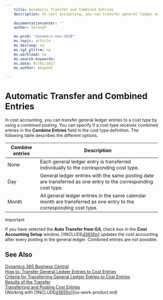 ```yaml
---
    title: Automatic Transfer and Combined Entries 
    description: In cost accounting, you can transfer general ledger entries to a cost type by using a combined posting. You can specify if a cost type receives combined entries in the **Combine Entries** field in the cost type definition. The following table describes the different options.
    
    documentationcenter: ''
    author: SorenGP

    ms.prod: "dynamics-nav-2018"
    ms.topic: article
    ms.devlang: na
    ms.tgt_pltfrm: na
    ms.workload: na
    ms.search.keywords:
    ms.date: 07/01/2017
    ms.author: edupont

---
```

# Automatic Transfer and Combined Entries
In cost accounting, you can transfer general ledger entries to a cost type by using a combined posting. You can specify if a cost type receives combined entries in the **Combine Entries** field in the cost type definition. The following table describes the different options.  

|Combine entries|Description|  
|---------------------|-----------------|  
|None|Each general ledger entry is transferred individually to the corresponding cost type.|  
|Day|General ledger entries with the same posting date are transferred as one entry to the corresponding cost type.|  
|Month|All general ledger entries in the same calendar month are transferred as one entry to the corresponding cost type.|  

> [!IMPORTANT]  
>  If you have selected the **Auto Transfer from G/L** check box in the **Cost Accounting Setup** window, [!INCLUDE[d365fin](includes/d365fin_md.md)] updates the cost accounting after every posting in the general ledger. Combined entries are not possible.  

## See Also
[Dynamics 365 Business Central](/dynamics365/business-central/)  
[How to: Transfer General Ledger Entries to Cost Entries](finance-how-to-transfer-general-ledger-entries-to-cost-entries.md)   
 [Criteria for Transferring General Ledger Entries to Cost Entries](finance-criteria-for-transferring-general-ledger-entries-to-cost-entries.md)   
 [Results of the Transfer](finance-results-of-the-transfer.md)   
 [Transferring and Posting Cost Entries](finance-transfer-and-post-cost-entries.md)  
 [Working with [!INCLUDE[d365fin](includes/d365fin_md.md)]](ui-work-product.md)
